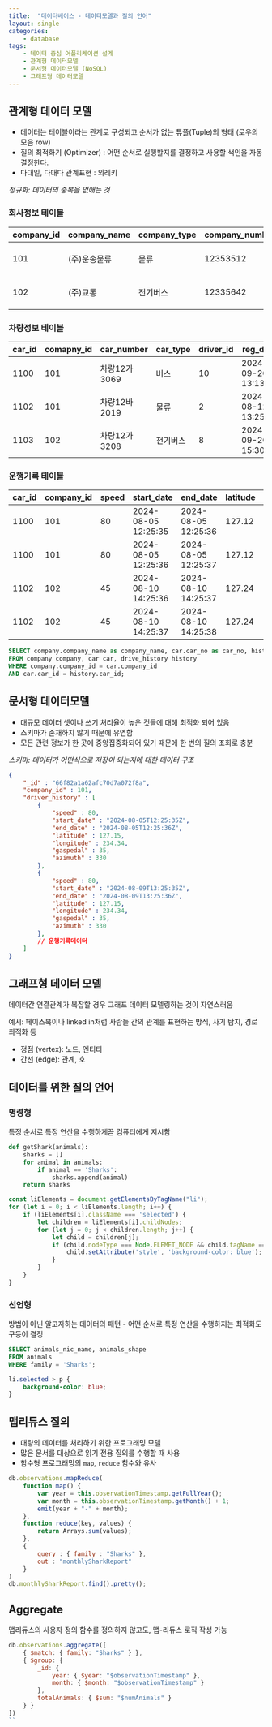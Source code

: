 ```yaml
---
title:  "데이터베이스 - 데이터모델과 질의 언어"
layout: single
categories:
    - database
tags:
    - 데이터 중심 어플리케이션 설계
    - 관계형 데이터모델
    - 문서형 데이터모델 (NoSQL)
    - 그래프형 데이터모델
---
```


## 관계형 데이터 모델
- 데이터는 테이블이라는 관계로 구성되고 순서가 없는 튜플(Tuple)의 형태 (로우의 모음 row)
- 질의 최적화기 (Optimizer) : 어떤 순서로 실행할지를 결정하고 사용할 색인을 자동 결정한다.
- 다대일, 다대다 관계표현 : 외레키

*정규화: 데이터의 중복을 없애는 것*

### 회사정보 테이블
|company_id|company_name|company_type|company_number|reg_date|
|-|-|-|-|-|
|101|(주)운송물류|물류|12353512|2024-08-10 13:00:00|
|102|(주)교통|전기버스|12335642|2024-05-20 15:15:27|

### 차량정보 테이블
|car_id|comapny_id|car_number|car_type|driver_id|reg_date|
|-|-|-|-|-|-|
|1100|101|차량12가3069|버스|10|2024-09-20 13:13:20|
|1102|101|차량12바2019|물류|2|2024-08-12 13:25:20|
|1103|102|차량12가3208|전기버스|8|2024-09-20 15:30:20|

### 운행기록 테이블
|car_id|company_id|speed|start_date|end_date|latitude|longitude|
|-|-|-|-|-|-|-|
|1100|101|80|2024-08-05 12:25:35|2024-08-05 12:25:36|127.12|234.45|
|1100|101|80|2024-08-05 12:25:36|2024-08-05 12:25:37|127.12|234.45|
|1102|102|45|2024-08-10 14:25:36|2024-08-10 14:25:37|127.24|234.55|
|1102|102|45|2024-08-10 14:25:37|2024-08-10 14:25:38|127.24|234.55|


```sql
SELECT company.company_name as company_name, car.car_no as car_no, history.drive_record
FROM company company, car car, drive_history history 
WHERE company.company_id = car.company_id
AND car.car_id = history.car_id;
```

## 문서형 데이터모델
- 대규모 데이터 셋이나 쓰기 처리율이 높은 것들에 대해 최적화 되어 있음
- 스키마가 존재하지 않기 때문에 유연함
- 모든 관련 정보가 한 곳에 중앙집중화되어 있기 때문에 한 번의 질의 조회로 충분

*스키마: 데이터가 어떤식으로 저장이 되는지에 대한 데이터 구조*


```json
{
    "_id" : "66f82a1a62afc70d7a072f8a",
    "company_id" : 101,
    "driver_history" : [
        {
            "speed" : 80,
            "start_date" : "2024-08-05T12:25:35Z",
            "end_date" : "2024-08-05T12:25:36Z",
            "latitude" : 127.15,
            "longitude" : 234.34,
            "gaspedal" : 35,
            "azimuth" : 330
        },
        {
            "speed" : 80,
            "start_date" : "2024-08-09T13:25:35Z",
            "end_date" : "2024-08-09T13:25:36Z",
            "latitude" : 127.15,
            "longitude" : 234.34,
            "gaspedal" : 35,
            "azimuth" : 330
        },
        // 운행기록데이터
    ]
}
```

## 그래프형 데이터 모델
데이터간 연결관계가 복잡할 경우 그래프 데이터 모델링하는 것이 자연스러움

예시: 페이스북이나 linked in처럼 사람들 간의 관계를 표현하는 방식, 사기 탐지, 경로 최적화 등

- 정점 (vertex): 노드, 엔티티
- 간선 (edge): 관계, 호

## 데이터를 위한 질의 언어
### 명령형
특정 순서로 특정 연산을 수행하게끔 컴퓨터에게 지시함

```python
def getShark(animals):
    sharks = []
    for animal in animals:
        if animal == 'Sharks':
            sharks.append(animal)
    return sharks
```

```javascript
const liElements = document.getElementsByTagName("li");
for (let i = 0; i < liElements.length; i++) {
	if (liElements[i].className === 'selected') {
		let children = liElements[i].childNodes;
		for (let j = 0; j < children.length; j++) {
			let child = children[j];
			if (child.nodeType === Node.ELEMET_NODE && child.tagName === 'P') {
				child.setAttribute('style', 'background-color: blue');
			}
		}
	}
}
```

### 선언형
방법이 아닌 알고자하는 데이터의 패턴 - 어떤 순서로 특정 연산을 수행하지는 최적화도구등이 결정

```SQL
SELECT animals_nic_name, animals_shape 
FROM animals
WHERE family = 'Sharks';
```

```css
li.selected > p {
    background-color: blue;
}
```

## 맵리듀스 질의
- 대량의 데이터를 처리하기 위한 프로그래밍 모델
- 많은 문서를 대상으로 읽기 전용 질의를 수행할 때 사용
- 함수형 프로그래밍의 `map`, `reduce` 함수와 유사

```javascript
db.observations.mapReduce(
	function map() {
		var year = this.observationTimestamp.getFullYear();
		var month = this.observationTimestamp.getMonth() + 1;
		emit(year + "-" + month);
	},
	function reduce(key, values) {
		return Arrays.sum(values);
	},
	{ 
		query : { family : "Sharks" },
		out : "monthlySharkReport"
	}
)
db.monthlySharkReport.find().pretty();
```

## Aggregate
맵리듀스의 사용자 정의 함수를 정의하지 않고도, 맵-리듀스 로직 작성 가능

```javascript
db.observations.aggregate([
	{ $match: { family: "Sharks" } },
	{ $group: {
		_id: {
			year: { $year: "$observationTimestamp" },
			month: { $month: "$observationTimestamp" }
		},
		totalAnimals: { $sum: "$numAnimals" }
	} }
])
``
